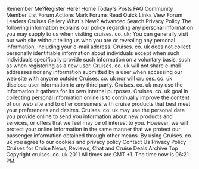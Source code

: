 Remember Me?Register Here! Home Today's Posts FAQ Community Member List Forum Actions Mark Forums Read Quick Links View Forum Leaders Cruises Gallery What's New? Advanced Search Privacy Policy The following information explains our policy regarding any personal information you may supply to us when visiting cruises. co. uk; You can generally visit our web site without telling us who you are or revealing any personal information, including your e-mail address. Cruises. co. uk does not collect personally identifiable information about individuals except when such individuals specifically provide such information on a voluntary basis, such as when registering as a new user. Cruises. co. uk will not share e-mail addresses nor any information submitted by a user when accessing our web site with anyone outside Cruises. co. uk nor will cruises. co. uk disclose user information to any third party. Cruises. co. uk may use the information it gathers for its own internal purposes. Cruises. co. uk goal in collecting personal information online is to continually improve the content of our web site and to offer consumers with cruise products that best meet your preferences and desires. Cruises. co. uk may use the personal data you provide online to send you information about new products and services, or offers that we feel may be of interest to you. However, we will protect your online information in the same manner that we protect our passenger information obtained through other means. By using Cruises. co. uk you agree to our cookies and privacy policy Contact Us Privacy Policy Cruises for Cruise News, Reviews, Chat and Cruise Deals Archive Top Copyright cruises. co. uk 2011 All times are GMT +1. The time now is 06:21 PM.